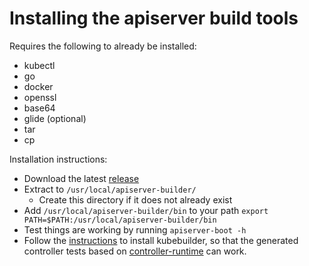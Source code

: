 # Installing the apiserver build tools

Requires the following to already be installed:
- kubectl
- go
- docker
- openssl
- base64
- glide (optional)
- tar
- cp

Installation instructions:

- Download the latest [release](https://github.com/kubernetes-incubator/apiserver-builder-alpha/releases)
- Extract to `/usr/local/apiserver-builder/`
  - Create this directory if it does not already exist
- Add `/usr/local/apiserver-builder/bin` to your path
  `export PATH=$PATH:/usr/local/apiserver-builder/bin`
- Test things are working by running `apiserver-boot -h`
- Follow the [instructions](https://book.kubebuilder.io/getting_started/installation_and_setup.html) to install kubebuilder,
  so that the generated controller tests based on [controller-runtime](https://github.com/kubernetes-sigs/controller-runtime)
  can work.

